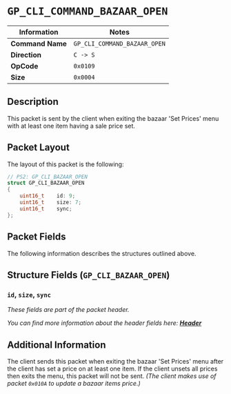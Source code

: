# `GP_CLI_COMMAND_BAZAAR_OPEN`

| Information               | Notes |
|---                        |---    |
| **Command Name**          | `GP_CLI_COMMAND_BAZAAR_OPEN` |
| **Direction**             | `C -> S` |
| **OpCode**                | `0x0109` |
| **Size**                  | `0x0004` |

## Description

This packet is sent by the client when exiting the bazaar 'Set Prices' menu with at least one item having a sale price set.

## Packet Layout

The layout of this packet is the following:

```cpp
// PS2: GP_CLI_BAZAAR_OPEN
struct GP_CLI_BAZAAR_OPEN
{
    uint16_t    id: 9;
    uint16_t    size: 7;
    uint16_t    sync;
};
```

## Packet Fields

The following information describes the structures outlined above.

## Structure Fields (`GP_CLI_BAZAAR_OPEN`)

### `id`, `size`, `sync`

_These fields are part of the packet header._

_You can find more information about the header fields here: [**Header**](/world/HEADER.md)_

## Additional Information

The client sends this packet when exiting the bazaar 'Set Prices' menu after the client has set a price on at least one item. If the client unsets all prices then exits the menu, this packet will not be sent. _(The client makes use of packet `0x010A` to update a bazaar items price.)_
